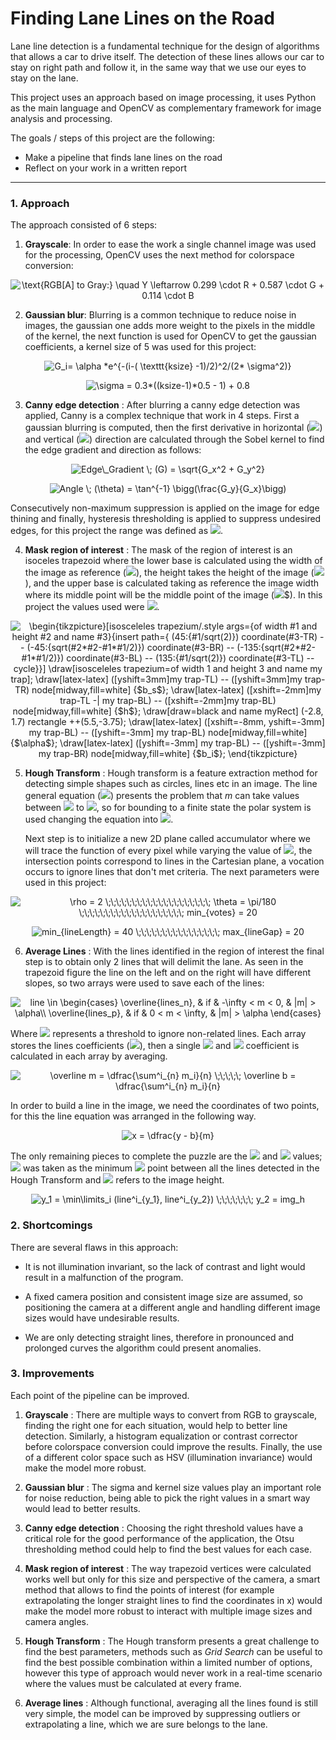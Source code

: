# **Finding Lane Lines on the Road** 

Lane line detection is a fundamental technique for the design of algorithms that allows a car to drive itself. The detection of these lines allows our car to stay on right path and follow it, in the same way that we use our eyes to stay on the lane.

This project uses an approach based on image processing, it uses Python as the main language and OpenCV as complementary framework for image analysis and processing.

The goals / steps of this project are the following:
* Make a pipeline that finds lane lines on the road
* Reflect on your work in a written report
---

### 1. Approach

The approach consisted of 6 steps:

1. **Grayscale**:	In order to ease the work a single channel image was used for the processing, OpenCV uses the next method for colorspace conversion: 

<p align="center" style="text-align: center;"><img align="center" src="https://tex.s2cms.ru/svg/%0A%5Ctext%7BRGB%5BA%5D%20to%20Gray%3A%7D%20%5Cquad%20Y%20%5Cleftarrow%200.299%20%5Ccdot%20R%20%2B%200.587%20%5Ccdot%20G%20%2B%200.114%20%5Ccdot%20B%0A" alt="
\text{RGB[A] to Gray:} \quad Y \leftarrow 0.299 \cdot R + 0.587 \cdot G + 0.114 \cdot B
" /></p>
	
2. **Gaussian blur**: Blurring is a common technique to reduce noise in images, the gaussian one adds more weight to the pixels in the middle of the kernel, the next function is used for OpenCV to get the gaussian coefficients, a kernel size of 5 was used for this project:

<p align="center" style="text-align: center;"><img align="center" src="https://tex.s2cms.ru/svg/%0AG_i%3D%20%5Calpha%20*e%5E%7B-(i-(%20%5Ctexttt%7Bksize%7D%20-1)%2F2)%5E2%2F(2*%20%5Csigma%5E2)%7D%0A" alt="
G_i= \alpha *e^{-(i-( \texttt{ksize} -1)/2)^2/(2* \sigma^2)}
" /></p>

<p align="center" style="text-align: center;"><img align="center" src="https://tex.s2cms.ru/svg/%0A%5Csigma%20%3D%200.3*((ksize-1)*0.5%20-%201)%20%2B%200.8%0A" alt="
\sigma = 0.3*((ksize-1)*0.5 - 1) + 0.8
" /></p>
	
3. **Canny edge detection** : After blurring a canny edge detection was applied, Canny is a complex technique that work in 4 steps. First a gaussian blurring is computed, then the first derivative in horizontal (<img src="https://render.githubusercontent.com/render/math?math=G_x">) and vertical (<img src="https://render.githubusercontent.com/render/math?math=G_y">) direction are calculated through the Sobel kernel to find the edge gradient and direction as follows:

<p align="center" style="text-align: center;"><img align="center" src="https://tex.s2cms.ru/svg/%0AEdge%5C_Gradient%20%5C%3B%20(G)%20%3D%20%5Csqrt%7BG_x%5E2%20%2B%20G_y%5E2%7D%0A" alt="
Edge\_Gradient \; (G) = \sqrt{G_x^2 + G_y^2}
" /></p>

<p align="center" style="text-align: center;"><img align="center" src="https://tex.s2cms.ru/svg/%0AAngle%20%5C%3B%20(%5Ctheta)%20%3D%20%5Ctan%5E%7B-1%7D%20%5Cbigg(%5Cfrac%7BG_y%7D%7BG_x%7D%5Cbigg)%0A" alt="
Angle \; (\theta) = \tan^{-1} \bigg(\frac{G_y}{G_x}\bigg)
" /></p>
	
Consecutively non-maximum suppression is applied on the image for edge thining and  finally, hysteresis thresholding is applied to suppress undesired edges, for this project the range was defined as <img src="https://render.githubusercontent.com/render/math?math=threshold(80 - 200)">.

4. **Mask region of interest** : The mask of the region of interest is an isoceles trapezoid where the lower base is calculated using the width of the image as reference (<img src="https://render.githubusercontent.com/render/math?math=b_i = img_w * 2\alpha">), the height takes the height of the image (<img src="https://render.githubusercontent.com/render/math?math=img_h * \beta">), and the upper base is calculated taking as reference the image width where its middle point will be the middle point of the image (<img src="https://render.githubusercontent.com/render/math?math=b_s = img_w * 2\lambda">$). In this project the values used were <img src="https://render.githubusercontent.com/render/math?math=\alpha =0.1\,, \beta = 0.6\,, \lambda = 0.1">.

<p align="center" style="text-align: center;"><img align="center" src="https://tex.s2cms.ru/svg/%0A%5Cbegin%7Btikzpicture%7D%5Bisosceleles%20trapezium%2F.style%20args%3D%7Bof%20width%20%231%20and%20height%20%232%0Aand%20name%20%233%7D%7Binsert%20path%3D%7B%0A(45%3A%7B%231%2Fsqrt(2)%7D)%20coordinate(%233-TR)%20--%20(-45%3A%7Bsqrt(%232*%232-%231*%231%2F2)%7D)%20coordinate(%233-BR)%20%0A--%20(-135%3A%7Bsqrt(%232*%232-%231*%231%2F2)%7D)%20coordinate(%233-BL)%20--%20(135%3A%7B%231%2Fsqrt(2)%7D)%20coordinate(%233-TL)%20--%20cycle%7D%7D%5D%0A%5Cdraw%5Bisosceleles%20trapezium%3Dof%20width%201%20and%20height%203%20and%20name%20my%20trap%5D%3B%0A%5Cdraw%5Blatex-latex%5D%20(%5Byshift%3D3mm%5Dmy%20trap-TL)%20--%20(%5Byshift%3D3mm%5Dmy%20trap-TR)%0Anode%5Bmidway%2Cfill%3Dwhite%5D%20%7B%24b_s%24%7D%3B%0A%5Cdraw%5Blatex-latex%5D%20(%5Bxshift%3D-2mm%5Dmy%20trap-TL%20-%7C%20my%20trap-BL)%20--%20%0A(%5Bxshift%3D-2mm%5Dmy%20trap-BL)%20node%5Bmidway%2Cfill%3Dwhite%5D%20%7B%24h%24%7D%3B%0A%5Cdraw%5Bdraw%3Dblack%20and%20name%20myRect%5D%20(-2.8%2C%201.7)%20rectangle%20%2B%2B(5.5%2C-3.75)%3B%0A%5Cdraw%5Blatex-latex%5D%20(%5Bxshift%3D-8mm%2C%20yshift%3D-3mm%5D%20my%20trap-BL)%20--%20(%5Byshift%3D-3mm%5D%20my%20trap-BL)%0Anode%5Bmidway%2Cfill%3Dwhite%5D%20%7B%24%5Calpha%24%7D%3B%0A%5Cdraw%5Blatex-latex%5D%20(%5Byshift%3D-3mm%5D%20my%20trap-BL)%20--%20(%5Byshift%3D-3mm%5D%20my%20trap-BR)%0Anode%5Bmidway%2Cfill%3Dwhite%5D%20%7B%24b_i%24%7D%3B%0A%5Cend%7Btikzpicture%7D%0A" alt="
\begin{tikzpicture}[isosceleles trapezium/.style args={of width #1 and height #2
and name #3}{insert path={
(45:{#1/sqrt(2)}) coordinate(#3-TR) -- (-45:{sqrt(#2*#2-#1*#1/2)}) coordinate(#3-BR) 
-- (-135:{sqrt(#2*#2-#1*#1/2)}) coordinate(#3-BL) -- (135:{#1/sqrt(2)}) coordinate(#3-TL) -- cycle}}]
\draw[isosceleles trapezium=of width 1 and height 3 and name my trap];
\draw[latex-latex] ([yshift=3mm]my trap-TL) -- ([yshift=3mm]my trap-TR)
node[midway,fill=white] {$b_s$};
\draw[latex-latex] ([xshift=-2mm]my trap-TL -| my trap-BL) -- 
([xshift=-2mm]my trap-BL) node[midway,fill=white] {$h$};
\draw[draw=black and name myRect] (-2.8, 1.7) rectangle ++(5.5,-3.75);
\draw[latex-latex] ([xshift=-8mm, yshift=-3mm] my trap-BL) -- ([yshift=-3mm] my trap-BL)
node[midway,fill=white] {$\alpha$};
\draw[latex-latex] ([yshift=-3mm] my trap-BL) -- ([yshift=-3mm] my trap-BR)
node[midway,fill=white] {$b_i$};
\end{tikzpicture}
" /></p>

5. **Hough Transform** : Hough transform is a feature extraction method for detecting simple shapes such as circles, lines etc in an image. The line general equation (<img src="https://render.githubusercontent.com/render/math?math=y= mx + b">) presents the problem that $m$ can take values between <img src="https://render.githubusercontent.com/render/math?math=-\infty"> to <img src="https://render.githubusercontent.com/render/math?math=\infty">, so for bounding to a finite state the polar system is used changing the equation into <img src="https://render.githubusercontent.com/render/math?math=\rho = x cos(\theta) + y sin(\theta)">.

	Next step is to initialize a new 2D plane called accumulator where we will trace the function of every pixel while varying the value of <img src="https://render.githubusercontent.com/render/math?math=\theta">, the intersection points correspond to lines in the Cartesian plane, a vocation occurs to ignore lines that don't met criteria. The next parameters were used in this project:

<p align="center" style="text-align: center;"><img align="center" src="https://tex.s2cms.ru/svg/%0A%5Crho%20%3D%202%20%0A%09%20%20%5C%3B%5C%3B%5C%3B%5C%3B%5C%3B%5C%3B%5C%3B%5C%3B%5C%3B%5C%3B%5C%3B%5C%3B%5C%3B%5C%3B%5C%3B%5C%3B%5C%3B%5C%3B%5C%3B%5C%3B%20%0A%09%20%20%5Ctheta%20%3D%20%5Cpi%2F180%20%0A%09%20%20%5C%3B%5C%3B%5C%3B%5C%3B%5C%3B%5C%3B%5C%3B%5C%3B%5C%3B%5C%3B%5C%3B%5C%3B%5C%3B%5C%3B%5C%3B%5C%3B%5C%3B%5C%3B%5C%3B%5C%3B%20%20%0A%09%20%20min_%7Bvotes%7D%20%3D%2020%0A" alt="
\rho = 2 
	  \;\;\;\;\;\;\;\;\;\;\;\;\;\;\;\;\;\;\;\; 
	  \theta = \pi/180 
	  \;\;\;\;\;\;\;\;\;\;\;\;\;\;\;\;\;\;\;\;  
	  min_{votes} = 20
" /></p>
	  
<p align="center" style="text-align: center;"><img align="center" src="https://tex.s2cms.ru/svg/%0Amin_%7BlineLength%7D%20%3D%2040%20%0A%09%09%5C%3B%5C%3B%5C%3B%5C%3B%5C%3B%5C%3B%5C%3B%5C%3B%5C%3B%5C%3B%5C%3B%5C%3B%5C%3B%5C%3B%5C%3B%5C%3B%20%20%0A%09%09max_%7BlineGap%7D%20%3D%2020%0A" alt="
min_{lineLength} = 40 
		\;\;\;\;\;\;\;\;\;\;\;\;\;\;\;\;  
		max_{lineGap} = 20
" /></p>
	
6. **Average Lines** : With the lines identified in the region of interest the final step is to obtain only 2 lines that will delimit the lane. As seen in the trapezoid figure the line on the left and on the right will have different slopes, so two arrays were used to save each of the lines:

<p align="center" style="text-align: center;"><img align="center" src="https://tex.s2cms.ru/svg/%0Aline%20%5Cin%20%0A%09%5Cbegin%7Bcases%7D%0A%09%5Coverline%7Blines_n%7D%2C%20%26%20if%20%26%20-%5Cinfty%20%3C%20m%20%3C%200%2C%20%26%20%7Cm%7C%20%3E%20%5Calpha%5C%5C%0A%09%5Coverline%7Blines_p%7D%2C%20%26%20if%20%26%200%20%3C%20m%20%3C%20%5Cinfty%2C%20%26%20%7Cm%7C%20%3E%20%5Calpha%0A%09%5Cend%7Bcases%7D%0A" alt="
line \in 
	\begin{cases}
	\overline{lines_n}, &amp; if &amp; -\infty &lt; m &lt; 0, &amp; |m| &gt; \alpha\\
	\overline{lines_p}, &amp; if &amp; 0 &lt; m &lt; \infty, &amp; |m| &gt; \alpha
	\end{cases}
" /></p>

Where <img src="https://render.githubusercontent.com/render/math?math=\alpha"> represents a threshold to ignore non-related lines. Each array stores the lines coefficients (<img src="https://render.githubusercontent.com/render/math?math=m, b">), then a single <img src="https://render.githubusercontent.com/render/math?math=m"> and <img src="https://render.githubusercontent.com/render/math?math=b"> coefficient is calculated in each array by averaging.

<p align="center" style="text-align: center;"><img align="center" src="https://tex.s2cms.ru/svg/%0A%5Coverline%20m%20%3D%20%5Cdfrac%7B%5Csum%5Ei_%7Bn%7D%20m_i%7D%7Bn%7D%20%0A%5C%3B%5C%3B%5C%3B%5C%3B%5C%3B%0A%5Coverline%20b%20%3D%20%5Cdfrac%7B%5Csum%5Ei_%7Bn%7D%20m_i%7D%7Bn%7D%20%0A" alt="
\overline m = \dfrac{\sum^i_{n} m_i}{n} 
\;\;\;\;\;
\overline b = \dfrac{\sum^i_{n} m_i}{n} 
" /></p>

In order to build a line in the image, we need the coordinates of two points, for this the line equation was arranged in the following way. 

<p align="center" style="text-align: center;"><img align="center" src="https://tex.s2cms.ru/svg/%0Ax%20%3D%20%5Cdfrac%7By%20-%20b%7D%7Bm%7D%0A" alt="
x = \dfrac{y - b}{m}
" /></p>

The only remaining pieces to complete the puzzle are the <img src="https://render.githubusercontent.com/render/math?math=y_1"> and <img src="https://render.githubusercontent.com/render/math?math=y_2"> values; <img src="https://render.githubusercontent.com/render/math?math=y_1"> was taken as the minimum <img src="https://render.githubusercontent.com/render/math?math=y"> point between all the lines detected in the Hough Transform and <img src="https://render.githubusercontent.com/render/math?math=y_2"> refers to the image height.

<p align="center" style="text-align: center;"><img align="center" src="https://tex.s2cms.ru/svg/%0Ay_1%20%3D%20%5Cmin%5Climits_i%0A(line%5Ei_%7By_1%7D%2C%20line%5Ei_%7By_2%7D)%0A%5C%3B%5C%3B%5C%3B%5C%3B%5C%3B%5C%3B%5C%3B%0Ay_2%20%3D%20img_h%0A" alt="
y_1 = \min\limits_i
(line^i_{y_1}, line^i_{y_2})
\;\;\;\;\;\;\;
y_2 = img_h
" /></p>


### 2. Shortcomings

There are several flaws in this approach:

* It is not illumination invariant, so the lack of contrast and light would result in a malfunction of the program.

* A fixed camera position and consistent image size are assumed, so positioning the camera at a different angle and handling different image sizes would have undesirable results.

* We are only detecting straight lines, therefore in pronounced and prolonged curves the algorithm could present anomalies.


### 3. Improvements

Each point of the pipeline can be improved.

1. **Grayscale** : There are multiple ways to convert from RGB to grayscale, finding the right one for each situation, would help to better line detection. Similarly, a histogram equalization or contrast corrector before colorspace conversion could improve the results. Finally, the use of a different color space such as HSV (illumination invariance) would make the model more robust.

2. **Gaussian blur** : The sigma and kernel size values play an important role for noise reduction, being able to pick the right values in a smart way would lead to better results.

3. **Canny edge detection** : Choosing the right threshold values have a critical role for the good performance of the application, the Otsu thresholding method could help to find the best values for each case.

4. **Mask region of interest** : The way trapezoid vertices were calculated works well but only for this size and perspective of the camera, a smart method that allows to find the points of interest (for example extrapolating the longer straight lines to find the coordinates in x) would make the model more robust to interact with multiple image sizes and camera angles.

5. **Hough Transform** : The Hough transform presents a great challenge to find the best parameters, methods such as *Grid Search* can be useful to find the best possible combination within a limited number of options, however this type of approach would never work in a real-time scenario where the values must be calculated at every frame.

6. **Average lines** :  Although functional, averaging all the lines found is still very simple, the model can be improved by suppressing outliers or extrapolating a line, which we are sure belongs to the lane.
